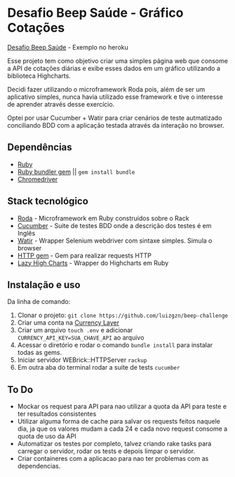 Desafio Beep Saúde - Gráfico Cotações
==================================

[Desafio Beep Saúde](https://beep-saude-challenge.herokuapp.com/) - Exemplo no heroku

Esse projeto tem como objetivo criar uma simples página web que consome a API de cotações diárias e exibe esses dados em um gráfico utilizando a biblioteca Highcharts.

Decidi fazer utilizando o microframework Roda pois, além de ser um aplicativo simples, nunca havia utilizado esse framework e tive o interesse de aprender através desse exercício.

Optei por usar Cucumber + Watir para criar cenários de teste autmatizado conciliando BDD com a aplicação testada através da interação no browser.

Dependências
------------
- [Ruby](https://www.ruby-lang.org/en/documentation/installation/)
- [Ruby bundler gem](http://bundler.io/) || `gem install bundle`
- [Chromedriver](http://chromedriver.storage.googleapis.com/index.html)

Stack tecnológico
---------

- [Roda](https://roda.jeremyevans.net/) - Microframework em Ruby construídos sobre o Rack
- [Cucumber](https://cucumber.io/) - Suite de testes BDD onde a descrição dos testes é em Inglês
- [Watir](http://watir.com/) - Wrapper Selenium webdriver com sintaxe simples. Simula o browser
- [HTTP gem](https://github.com/httprb/http) - Gem para realizar requests HTTP
- [Lazy High Charts](https://github.com/michelson/lazy_high_charts) - Wrapper do Highcharts em Ruby

Instalação e uso
--------------------
Da linha de comando:

1. Clonar o projeto: `git clone https://github.com/luizgzn/beep-challenge`
2. Criar uma conta na [Currency Layer](https://currencylayer.com/)
3. Criar um arquivo `touch .env` e adicionar `CURRENCY_API_KEY=SUA_CHAVE_API` ao arquivo
4. Acessar o diretório e rodar o comando `bundle install` para instalar todas as gems.
5. Iniciar servidor WEBrick::HTTPServer `rackup`
6. Em outra aba do terminal rodar a suite de tests `cucumber`

To Do
--------------------------
- Mockar os request para API para nao utilizar a quota da API para teste e ter resultados consistentes
- Utilizar alguma forma de cache para salvar os requests feitos naquele dia, ja que os valores mudam a cada 24 e cada novo request consome a quota de uso da API
- Automatizar os testes por completo, talvez criando rake tasks para carregar o servidor, rodar os tests e depois limpar o servidor.
- Criar containeres com a aplicacao para nao ter problemas com as dependencias.

